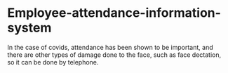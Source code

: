 # Employee-attendance-information-system
In the case of covids, attendance has been shown to be important, and there are other types of damage done to the face, such as face dectation, so it can be done by telephone.
